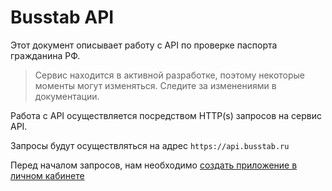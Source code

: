 # Busstab API

Этот документ описывает работу с API по проверке паспорта гражданина РФ.

> Сервис находится в активной разработке, поэтому некоторые моменты могут изменяться. Следите за изменениями в документации.

Работа с API осуществляется посредством HTTP\(s\) запросов на сервис API.

Запросы будут осуществляться на адрес `https://api.busstab.ru`

Перед началом запросов, нам необходимо [создать приложение в личном кабинете](/oauth/create-oauth-client.md)

